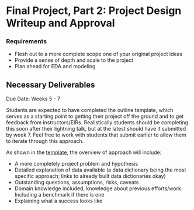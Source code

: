 # Final Project, Part 2: Project Design Writeup and Approval

### Requirements

* Flesh out to a more complete scope one of your original project ideas
* Provide a sense of depth and scale to the project
* Plan ahead for EDA and modeling

## Necessary Deliverables

Due Date: Weeks 5 - 7

Students are expected to have completed the outline template, which serves as a starting point to getting their project off the ground and to get feedback from instructors/EIRs. Realistically students should be completing this soon after their lightning talk, but at the latest should have it submitted by week 7. Feel free to work with students that submit earlier to allow them to iterate through this approach.

As shown in the [template](01-template.md), the overview of approach will include:
* A more completely project problem and hypothesis
* Detailed explanation of data available (a data dictionary being the most specific approach; links to already built data dictionaries okay)
* Outstanding questions, assumptions, risks, caveats
* Domain knowledge included, knowledge about previous efforts/work. Including a benchmark if there is one
* Explaining what a success looks like
